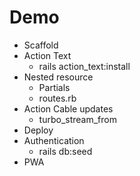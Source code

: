 # Demo 

- Scaffold
- Action Text 
    - rails action_text:install 
- Nested resource
    - Partials
    - routes.rb
- Action Cable updates
    - turbo_stream_from
- Deploy
- Authentication 
    - rails db:seed
- PWA